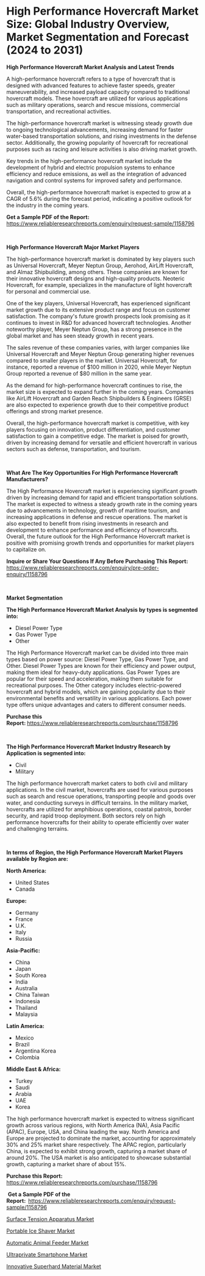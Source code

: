 <p><h1>High Performance Hovercraft Market Size: Global Industry Overview, Market Segmentation and Forecast (2024 to 2031)</h1></p><p><strong>High Performance Hovercraft Market Analysis and Latest Trends</strong></p>
<p><p>A high-performance hovercraft refers to a type of hovercraft that is designed with advanced features to achieve faster speeds, greater maneuverability, and increased payload capacity compared to traditional hovercraft models. These hovercraft are utilized for various applications such as military operations, search and rescue missions, commercial transportation, and recreational activities.</p><p>The high-performance hovercraft market is witnessing steady growth due to ongoing technological advancements, increasing demand for faster water-based transportation solutions, and rising investments in the defense sector. Additionally, the growing popularity of hovercraft for recreational purposes such as racing and leisure activities is also driving market growth.</p><p>Key trends in the high-performance hovercraft market include the development of hybrid and electric propulsion systems to enhance efficiency and reduce emissions, as well as the integration of advanced navigation and control systems for improved safety and performance.</p><p>Overall, the high-performance hovercraft market is expected to grow at a CAGR of 5.6% during the forecast period, indicating a positive outlook for the industry in the coming years.</p></p>
<p><strong>Get a Sample PDF of the Report:&nbsp;</strong> <a href="https://www.reliableresearchreports.com/enquiry/request-sample/1158796">https://www.reliableresearchreports.com/enquiry/request-sample/1158796</a></p>
<p>&nbsp;</p>
<p><strong>High Performance Hovercraft Major Market Players</strong></p>
<p><p>The high-performance hovercraft market is dominated by key players such as Universal Hovercraft, Meyer Neptun Group, Aerohod, AirLift Hovercraft, and Almaz Shipbuilding, among others. These companies are known for their innovative hovercraft designs and high-quality products. Neoteric Hovercraft, for example, specializes in the manufacture of light hovercraft for personal and commercial use.</p><p>One of the key players, Universal Hovercraft, has experienced significant market growth due to its extensive product range and focus on customer satisfaction. The company's future growth prospects look promising as it continues to invest in R&D for advanced hovercraft technologies. Another noteworthy player, Meyer Neptun Group, has a strong presence in the global market and has seen steady growth in recent years.</p><p>The sales revenue of these companies varies, with larger companies like Universal Hovercraft and Meyer Neptun Group generating higher revenues compared to smaller players in the market. Universal Hovercraft, for instance, reported a revenue of $100 million in 2020, while Meyer Neptun Group reported a revenue of $80 million in the same year.</p><p>As the demand for high-performance hovercraft continues to rise, the market size is expected to expand further in the coming years. Companies like AirLift Hovercraft and Garden Reach Shipbuilders & Engineers (GRSE) are also expected to experience growth due to their competitive product offerings and strong market presence.</p><p>Overall, the high-performance hovercraft market is competitive, with key players focusing on innovation, product differentiation, and customer satisfaction to gain a competitive edge. The market is poised for growth, driven by increasing demand for versatile and efficient hovercraft in various sectors such as defense, transportation, and tourism.</p></p>
<p>&nbsp;</p>
<p><strong>What Are The Key Opportunities For High Performance Hovercraft Manufacturers?</strong></p>
<p><p>The High Performance Hovercraft market is experiencing significant growth driven by increasing demand for rapid and efficient transportation solutions. The market is expected to witness a steady growth rate in the coming years due to advancements in technology, growth of maritime tourism, and increasing applications in defense and rescue operations. The market is also expected to benefit from rising investments in research and development to enhance performance and efficiency of hovercrafts. Overall, the future outlook for the High Performance Hovercraft market is positive with promising growth trends and opportunities for market players to capitalize on.</p></p>
<p><strong>Inquire or Share Your Questions If Any Before Purchasing This Report:</strong> <a href="https://www.reliableresearchreports.com/enquiry/pre-order-enquiry/1158796">https://www.reliableresearchreports.com/enquiry/pre-order-enquiry/1158796</a></p>
<p>&nbsp;</p>
<p><strong>Market Segmentation</strong></p>
<p><strong>The High Performance Hovercraft Market Analysis by types is segmented into:</strong></p>
<p><ul><li>Diesel Power Type</li><li>Gas Power Type</li><li>Other</li></ul></p>
<p><p>The High Performance Hovercraft market can be divided into three main types based on power source: Diesel Power Type, Gas Power Type, and Other. Diesel Power Types are known for their efficiency and power output, making them ideal for heavy-duty applications. Gas Power Types are popular for their speed and acceleration, making them suitable for recreational purposes. The Other category includes electric-powered hovercraft and hybrid models, which are gaining popularity due to their environmental benefits and versatility in various applications. Each power type offers unique advantages and caters to different consumer needs.</p></p>
<p><strong>Purchase this Report:&nbsp;</strong><a href="https://www.reliableresearchreports.com/purchase/1158796">https://www.reliableresearchreports.com/purchase/1158796</a></p>
<p>&nbsp;</p>
<p><strong>The High Performance Hovercraft Market Industry Research by Application is segmented into:</strong></p>
<p><ul><li>Civil</li><li>Military</li></ul></p>
<p><p>The high performance hovercraft market caters to both civil and military applications. In the civil market, hovercrafts are used for various purposes such as search and rescue operations, transporting people and goods over water, and conducting surveys in difficult terrains. In the military market, hovercrafts are utilized for amphibious operations, coastal patrols, border security, and rapid troop deployment. Both sectors rely on high performance hovercrafts for their ability to operate efficiently over water and challenging terrains.</p></p>
<p>&nbsp;</p>
<p><strong>In terms of Region, the High Performance Hovercraft Market Players available by Region are:</strong></p>
<p>
    <p> <strong> North America: </strong>
        <ul>
            <li>United States</li>
            <li>Canada</li>
        </ul>
        </p> 
    <p> <strong> Europe: </strong>
        <ul>
            <li>Germany</li>
            <li>France</li>
            <li>U.K.</li>
            <li>Italy</li>
            <li>Russia</li>
        </ul>
        </p> 
    <p> <strong> Asia-Pacific: </strong>
        <ul>
            <li>China</li>
            <li>Japan</li>
            <li>South Korea</li>
            <li>India</li>
            <li>Australia</li>
            <li>China Taiwan</li>
            <li>Indonesia</li>
            <li>Thailand</li>
            <li>Malaysia</li>
        </ul>
        </p> 
    <p> <strong> Latin America: </strong>
        <ul>
            <li>Mexico</li>
            <li>Brazil</li>
            <li>Argentina Korea</li>
            <li>Colombia</li>
        </ul>
        </p> 
    <p> <strong> Middle East & Africa: </strong>
        <ul>
            <li>Turkey</li>
            <li>Saudi</li>
            <li>Arabia</li>
            <li>UAE</li>
            <li>Korea</li>
        </ul>
    </p>
    </p>
<p><p>The high performance hovercraft market is expected to witness significant growth across various regions, with North America (NA), Asia Pacific (APAC), Europe, USA, and China leading the way. North America and Europe are projected to dominate the market, accounting for approximately 30% and 25% market share respectively. The APAC region, particularly China, is expected to exhibit strong growth, capturing a market share of around 20%. The USA market is also anticipated to showcase substantial growth, capturing a market share of about 15%.</p></p>
<p><strong>Purchase this Report: </strong><a href="https://www.reliableresearchreports.com/purchase/1158796">https://www.reliableresearchreports.com/purchase/1158796</a></p>
<p>&nbsp;<strong>Get a Sample PDF of the Report:&nbsp;&nbsp;</strong><a href="https://www.reliableresearchreports.com/enquiry/request-sample/1158796">https://www.reliableresearchreports.com/enquiry/request-sample/1158796</a></p>
<p><strong></strong></p>
<p><p><a href="https://medium.com/@chiragreportprime3/surface-tension-apparatus-market-research-report-its-history-and-forecast-2024-to-2031-716e46a3b260">Surface Tension Apparatus Market</a></p><p><a href="https://medium.com/@chiragreportprime3/portable-ice-shaver-market-size-market-outlook-and-market-forecast-2024-to-2031-bfe72d4fb6d6">Portable Ice Shaver Market</a></p><p><a href="https://medium.com/@chiragreportprime3/automatic-animal-feeder-market-comprehensive-assessment-by-type-application-and-geography-ed83cebf4987">Automatic Animal Feeder Market</a></p><p><a href="https://github.com/abdelrhmankishk22/Market-Research-Report-List-3/blob/main/ultraprivate-smartphone-market.md">Ultraprivate Smartphone Market</a></p><p><a href="https://github.com/ChiragRp1/Market-Research-Report-List-3/blob/main/innovative-superhard-material-market.md">Innovative Superhard Material Market</a></p></p>